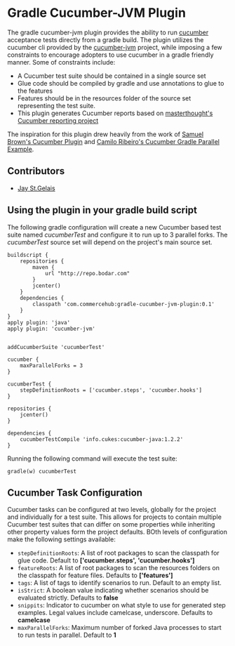 # Gradle Cucumber-JVM Plugin

The gradle cucumber-jvm plugin provides the ability to run [cucumber](http://cukes.info) acceptance tests directly
from a gradle build.  The plugin utilizes the cucumber cli provided by the [cucumber-jvm](https://github.com/cucumber/cucumber-jvm) 
project, while imposing a few constraints to encourage adopters to use cucumber in a gradle friendly manner. Some of
constraints include:

*   A Cucumber test suite should be contained in a single source set
*   Glue code should be compiled by gradle and use annotations to glue to the features
*   Features should be in the resources folder of the source set representing the test suite.
*   This plugin generates Cucumber reports based on [masterthought's Cucumber reporting project](https://github.com/masterthought/cucumber-reporting)

The inspiration for this plugin drew heavily from the work of 
[Samuel Brown's Cucumber Plugin](https://github.com/samueltbrown/gradle-cucumber-plugin) and 
[Camilo Ribeiro's Cucumber Gradle Parallel Example](https://github.com/camiloribeiro/cucumber-gradle-parallel).

## Contributors

 * [Jay St.Gelais](http://github.com/JayStGelais)

## Using the plugin in your gradle build script


The following gradle configuration will create a new Cucumber based test suite named *cucumberTest* and configure it 
to run up to 3 parallel forks. The *cucumberTest* source set will depend on the project's main source set.

    buildscript {
        repositories {
            maven {
                url "http://repo.bodar.com"
            }
            jcenter()
        }
        dependencies {
            classpath 'com.commercehub:gradle-cucumber-jvm-plugin:0.1'
        }
    }
    apply plugin: 'java'            
    apply plugin: 'cucumber-jvm'

      
    addCucumberSuite 'cucumberTest'
      
    cucumber {
        maxParallelForks = 3
    }
    
    cucumberTest {
        stepDefinitionRoots = ['cucumber.steps', 'cucumber.hooks']
    }
    
    repositories {
        jcenter()
    }
    
    dependencies {
        cucumberTestCompile 'info.cukes:cucumber-java:1.2.2'
    }

Running the following command will execute the test suite:

    gradle(w) cucumberTest


## Cucumber Task Configuration

Cucumber tasks can be configured at two levels, globally for the project and individually for a test suite. This allows
for projects to contain multiple Cucumber test suites that can differ on some properties while inheriting other
property values form the project defaults. BOth levels of configuration make the following settings available:

* `stepDefinitionRoots`: A list of root packages to scan the classpath for glue code. Default to **['cucumber.steps', 'cucumber.hooks']**
* `featureRoots`: A list of root packages to scan the resources folders on the classpath for feature files. Defaults to **['features']**
* `tags`: A list of tags to identify scenarios to run. Default to an empty list.
* `isStrict`: A boolean value indicating whether scenarios should be evaluated strictly. Defaults to **false**
* `snippits`: Indicator to cucumber on what style to use for generated step examples. Legal values include camelcase, underscore. Defaults to **camelcase**
* `maxParallelForks`: Maximum number of forked Java processes to start to run tests in parallel. Default to **1**


